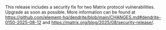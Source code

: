This release includes a security fix for two Matrix protocol vulnerabilities. Upgrade as soon as possible. More information can be found at <https://github.com/element-hq/dendrite/blob/main/CHANGES.md#dendrite-0150-2025-08-12> and <https://matrix.org/blog/2025/08/security-release/>.